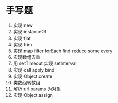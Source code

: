 # 手写题

1. 实现 new
2. 实现 instanceOf
3. 实现 flat
4. 实现 trim
5. 实现 map filter forEach find reduce some every
6. 实现数组去重
7. 用 setTimeout 实现 setInterval
8. 实现 call apply bind
9. 实现 Object.create
10. 类数组转数组
11. 解析 url params 为对象
12. 实现 Object.assign
